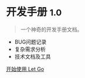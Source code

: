 

# 开发手册 <small>1.0</small>

> 一个神奇的开发手册文档。

- BUG问题记录
- 复杂需求分析
- 技术文档及工具

[开始使用 Let Go](/README.md)